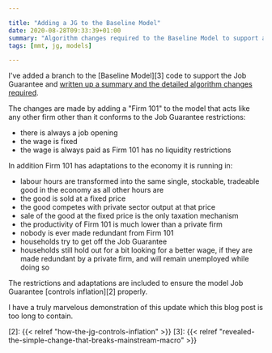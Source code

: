```yaml
---

title: "Adding a JG to the Baseline Model"
date: 2020-08-28T09:33:39+01:00
summary: "Algorithm changes required to the Baseline Model to support a Job Guarantee"
tags: [mmt, jg, models]

---
```


I've added a branch to the [Baseline Model][3] code to support the Job
Guarantee and [written up a summary and the detailed algorithm changes
required][1].

The changes are made by adding a "Firm 101" to the model that acts like
any other firm other than it
conforms to the Job Guarantee restrictions: 

- there is always a job opening
- the wage is fixed
- the wage is always paid as Firm 101 has no liquidity restrictions

In addition Firm 101 has adaptations to the economy it is running in:

- labour hours are transformed into the same single, stockable, tradeable good
in the economy as all other hours are
- the good is sold at a fixed price
- the good competes with private sector output at that price
- sale of the good at the fixed price is the only taxation mechanism
- the productivity of Firm 101 is much lower than a private firm
- nobody is ever made redundant from Firm 101
- households try to get off the Job Guarantee
- households still hold out for a bit looking for a better wage, if they
are made redundant by a private firm, and will remain unemployed while
doing so

The restrictions and adaptations are included to ensure the model Job
Guarantee [controls inflation][2] properly.

I have a truly marvelous demonstration of this update which this blog
post is too long to contain.

[1]: https://github.com/newwayland/baseline-economy/blob/jg/notes/jg-rules.md
[2]: {{< relref "how-the-jg-controls-inflation" >}}
[3]: {{< relref "revealed-the-simple-change-that-breaks-mainstream-macro" >}}
